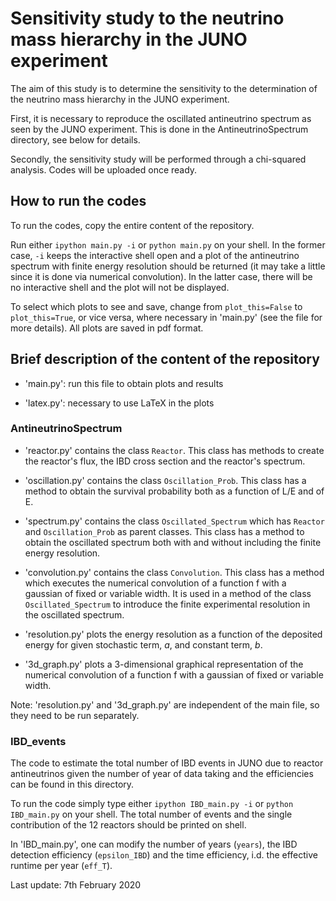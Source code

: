 # Sensitivity study to the neutrino mass hierarchy in the JUNO experiment

The aim of this study is to determine the sensitivity to the determination of the neutrino mass hierarchy in the JUNO experiment.

First, it is necessary to reproduce the oscillated antineutrino spectrum as seen by the JUNO experiment. This is done in the AntineutrinoSpectrum directory, see below for details.

Secondly, the sensitivity study will be performed through a chi-squared analysis. Codes will be uploaded once ready.

## How to run the codes

To run the codes, copy the entire content of the repository. 

Run either ```ipython main.py -i``` or ```python main.py``` on your shell.
In the former case, ```-i``` keeps the interactive shell open and a plot of the antineutrino spectrum with finite energy resolution should be returned (it may take a little since it is done via numerical convolution).
In the latter case, there will be no interactive shell and the plot will not be displayed. 

To select which plots to see and save, change from ```plot_this=False``` to ```plot_this=True```, or vice versa, where necessary in 'main.py' (see the file for more details).
All plots are saved in pdf format.

## Brief description of the content of the repository

* 'main.py': run this file to obtain plots and results

* 'latex.py': necessary to use LaTeX in the plots

### AntineutrinoSpectrum

* 'reactor.py' contains the class ```Reactor```.
This class has methods to create the reactor's flux, the IBD cross section and the reactor's spectrum.

* 'oscillation.py' contains the class ```Oscillation_Prob```.
This class has a method to obtain the survival probability both as a function of L/E and of E.

* 'spectrum.py' contains the class ```Oscillated_Spectrum``` which has ```Reactor``` and ```Oscillation_Prob``` as parent classes.
This class has a method to obtain the oscillated spectrum both with and without including the finite energy resolution.

* 'convolution.py' contains the class ```Convolution```.
This class has a method which executes the numerical convolution of a function f with a gaussian of fixed or variable width.
It is used in a method of the class ```Oscillated_Spectrum``` to introduce the finite experimental resolution in the oscillated spectrum.

* 'resolution.py' plots the energy resolution as a function of the deposited energy for given stochastic term, _a_, and constant term, _b_.

* '3d_graph.py' plots a 3-dimensional graphical representation of the numerical convolution of a function f with a gaussian of fixed or variable width.

Note: 'resolution.py' and '3d_graph.py' are independent of the main file, so they need to be run separately.

### IBD_events

The code to estimate the total number of IBD events in JUNO due to reactor antineutrinos given the number of year of data taking and the efficiencies can be found in this directory.

To run the code simply type either ```ipython IBD_main.py -i``` or ```python IBD_main.py``` on your shell.
The total number of events and the single contribution of the 12 reactors should be printed on shell.

In 'IBD_main.py', one can modify the number of years (```years```), the IBD detection efficiency (```epsilon_IBD```) and the time efficiency, i.d. the effective runtime per year (```eff_T```).


Last update: 7th February 2020
